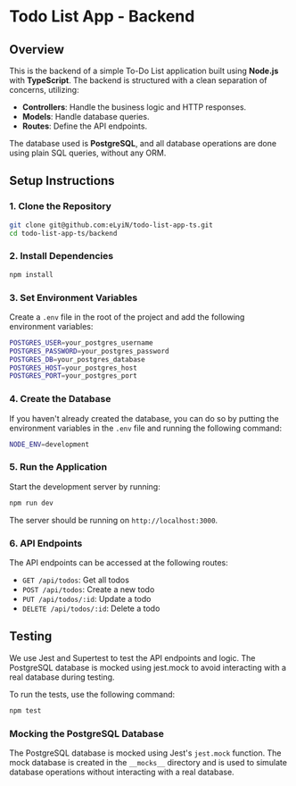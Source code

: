 # Todo List App - Backend

## Overview

This is the backend of a simple To-Do List application built using **Node.js** with **TypeScript**. The backend is structured with a clean separation of concerns, utilizing:
- **Controllers**: Handle the business logic and HTTP responses.
- **Models**: Handle database queries.
- **Routes**: Define the API endpoints.

The database used is **PostgreSQL**, and all database operations are done using plain SQL queries, without any ORM.


## Setup Instructions

### 1. Clone the Repository

```bash
git clone git@github.com:eLyiN/todo-list-app-ts.git
cd todo-list-app-ts/backend
```

### 2. Install Dependencies

```bash
npm install
```

### 3. Set Environment Variables
Create a `.env` file in the root of the project and add the following environment variables:

```bash
POSTGRES_USER=your_postgres_username
POSTGRES_PASSWORD=your_postgres_password
POSTGRES_DB=your_postgres_database
POSTGRES_HOST=your_postgres_host
POSTGRES_PORT=your_postgres_port
```

### 4. Create the Database
If you haven't already created the database, you can do so by putting the environment variables in the `.env` file and running the following command:

```bash
NODE_ENV=development 
```

### 5. Run the Application
Start the development server by running:

```bash
npm run dev
```

The server should be running on `http://localhost:3000`.

### 6. API Endpoints
The API endpoints can be accessed at the following routes:
- `GET /api/todos`: Get all todos
- `POST /api/todos`: Create a new todo
- `PUT /api/todos/:id`: Update a todo
- `DELETE /api/todos/:id`: Delete a todo

## Testing
We use Jest and Supertest to test the API endpoints and logic. The PostgreSQL database is mocked using jest.mock to avoid interacting with a real database during testing.

To run the tests, use the following command:

```bash
npm test
```

### Mocking the PostgreSQL Database
The PostgreSQL database is mocked using Jest's `jest.mock` function. The mock database is created in the `__mocks__` directory and is used to simulate database operations without interacting with a real database.